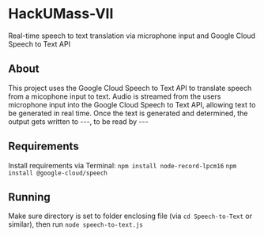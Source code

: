 # HackUMass-VII
Real-time speech to text translation via microphone input and Google Cloud Speech to Text API

## About
This project uses the Google Cloud Speech to Text API to translate speech from a micophone input to text. Audio is streamed from the users microphone input into the Google Cloud Speech to Text API, allowing text to be generated in real time. Once the text is generated and determined, the output gets written to ---, to be read by ---

## Requirements
Install requirements via Terminal:
`npm install node-record-lpcm16`
`npm install @google-cloud/speech`

## Running
Make sure directory is set to folder enclosing file (via `cd Speech-to-Text` or similar), then run `node speech-to-text.js`